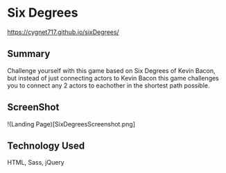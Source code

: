 # Six Degrees

https://cygnet717.github.io/sixDegrees/

## Summary

Challenge yourself with this game based on Six Degrees of Kevin Bacon, but instead of just connecting actors to Kevin Bacon this game challenges you to connect any 2 actors to eachother in the shortest path possible.

## ScreenShot

!(Landing Page)[SixDegreesScreenshot.png]

## Technology Used

HTML, Sass, jQuery